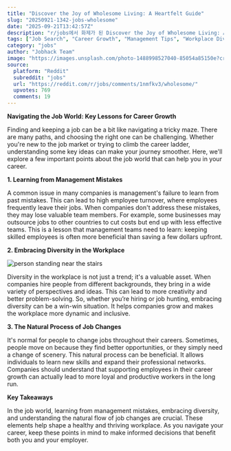 ```yaml
---
title: "Discover the Joy of Wholesome Living: A Heartfelt Guide"
slug: "20250921-1342-jobs-wholesome"
date: "2025-09-21T13:42:57Z"
description: "r/jobs에서 화제가 된 Discover the Joy of Wholesome Living: A Heartfelt Guide에 대한 깊이 있는 분석과 인사이트"
tags: ["Job Search", "Career Growth", "Management Tips", "Workplace Diversity"]
category: "jobs"
author: "Jobhack Team"
image: "https://images.unsplash.com/photo-1488998527040-85054a85150e?crop=entropy&cs=tinysrgb&fit=max&fm=jpg&ixid=M3w3OTU0NDF8MHwxfHNlYXJjaHwyNXx8am9iJTIwc2VhcmNofGVufDF8MHx8fDE3NTg0NjIxNjZ8MA&ixlib=rb-4.1.0&q=80&w=1080"
source:
  platform: "Reddit"
  subreddit: "jobs"
  url: "https://reddit.com/r/jobs/comments/1nmfkv3/wholesome/"
  upvotes: 769
  comments: 19
---
```


**Navigating the Job World: Key Lessons for Career Growth**

Finding and keeping a job can be a bit like navigating a tricky maze. There are many paths, and choosing the right one can be challenging. Whether you're new to the job market or trying to climb the career ladder, understanding some key ideas can make your journey smoother. Here, we'll explore a few important points about the job world that can help you in your career.

**1. Learning from Management Mistakes**

A common issue in many companies is management's failure to learn from past mistakes. This can lead to high employee turnover, where employees frequently leave their jobs. When companies don't address these mistakes, they may lose valuable team members. For example, some businesses may outsource jobs to other countries to cut costs but end up with less effective teams. This is a lesson that management teams need to learn: keeping skilled employees is often more beneficial than saving a few dollars upfront.

**2. Embracing Diversity in the Workplace**

![person standing near the stairs](https://images.unsplash.com/photo-1507679799987-c73779587ccf?crop=entropy&cs=tinysrgb&fit=max&fm=jpg&ixid=M3w3OTU0NDF8MHwxfHNlYXJjaHw3fHxjYXJlZXJ8ZW58MXwwfHx8MTc1ODQ2MjE2N3ww&ixlib=rb-4.1.0&q=80&w=1080)

Diversity in the workplace is not just a trend; it's a valuable asset. When companies hire people from different backgrounds, they bring in a wide variety of perspectives and ideas. This can lead to more creativity and better problem-solving. So, whether you’re hiring or job hunting, embracing diversity can be a win-win situation. It helps companies grow and makes the workplace more dynamic and inclusive.

**3. The Natural Process of Job Changes**

It's normal for people to change jobs throughout their careers. Sometimes, people move on because they find better opportunities, or they simply need a change of scenery. This natural process can be beneficial. It allows individuals to learn new skills and expand their professional networks. Companies should understand that supporting employees in their career growth can actually lead to more loyal and productive workers in the long run.

**Key Takeaways**

In the job world, learning from management mistakes, embracing diversity, and understanding the natural flow of job changes are crucial. These elements help shape a healthy and thriving workplace. As you navigate your career, keep these points in mind to make informed decisions that benefit both you and your employer.